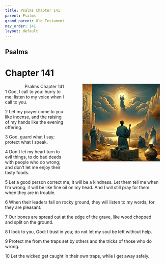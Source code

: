```yaml
---
title: Psalms Chapter 141
parent: Psalms
grand_parent: Old Testament
nav_order: 141
layout: default
---
```


## Psalms

# Chapter 141

<div style="clear: both; text-align: right;">
    <div style="max-width: 50%; height: auto; float: right; margin: 0 0 10px 10px; padding-left: 10%;">
        <img src="/assets/Image/Psalms/500/141.jpg" alt="Psalms Chapter 141" class="chapter-image">
    </div>
    <figcaption style="font-size: 14px; text-align: right;">Psalms Chapter 141</figcaption>
</div>
1 God, I call to you: hurry to me; listen to my voice when I call to you.

2 Let my prayer come to you like incense, and the raising of my hands like the evening offering.

3 God, guard what I say; protect what I speak.

4 Don't let my heart turn to evil things, to do bad deeds with people who do wrong; and don't let me enjoy their tasty foods.

5 Let a good person correct me; it will be a kindness. Let them tell me when I’m wrong; it will be like fine oil on my head. And I will still pray for them when they are in trouble.

6 When their leaders fall on rocky ground, they will listen to my words; for they are pleasant.

7 Our bones are spread out at the edge of the grave, like wood chopped and split on the ground.

8 I look to you, God: I trust in you; do not let my soul be left without help.

9 Protect me from the traps set by others and the tricks of those who do wrong.

10 Let the wicked get caught in their own traps, while I get away safely.



